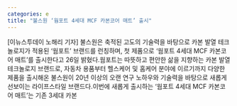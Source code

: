 ```yaml
---
categories: e
title: "불스원 ‘웜포트 4세대 MCF 카본코어 매트’ 출시"
---
```

[이뉴스투데이 노해리 기자] 불스원은 축적된 고도의 기술력을 바탕으로 카본 발열 테크놀로지가 적용된 ‘웜포트’ 브랜드를 런칭하며, 첫 제품으로 ‘웜포트 4세대 MCF 카본코어 매트’를 출시한다고 26일 밝혔다.웜포트는 따뜻하고 편안한 삶을 지향하는 카본 발열 테크놀로지 브랜드로, 자동차 용품부터 헬스케어 및 홈케어 분야에 이르기까지 다양한 제품을 출시해온 불스원이 20년 이상의 오랜 연구 노하우와 기술력을 바탕으로 새롭게 선보이는 라이프스타일 브랜드다.이번에 새롭게 출시하는 ‘웜포트 4세대 MCF 카본코어 매트’는 기존 3세대 카본